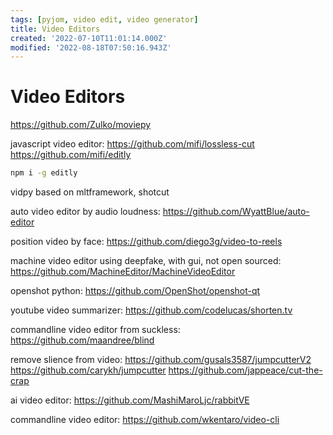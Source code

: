 ```yaml
---
tags: [pyjom, video edit, video generator]
title: Video Editors
created: '2022-07-10T11:01:14.000Z'
modified: '2022-08-18T07:50:16.943Z'
---
```


# Video Editors

https://github.com/Zulko/moviepy

javascript video editor:
https://github.com/mifi/lossless-cut
https://github.com/mifi/editly
```bash
npm i -g editly
```
<a id="anchor"></a>
vidpy based on mltframework, shotcut

auto video editor by audio loudness:
https://github.com/WyattBlue/auto-editor

position video by face:
https://github.com/diego3g/video-to-reels

machine video editor using deepfake, with gui, not open sourced:
https://github.com/MachineEditor/MachineVideoEditor

openshot python:
https://github.com/OpenShot/openshot-qt

youtube video summarizer:
https://github.com/codelucas/shorten.tv

commandline video editor from suckless:
https://github.com/maandree/blind

remove slience from video:
https://github.com/gusals3587/jumpcutterV2
https://github.com/carykh/jumpcutter
https://github.com/jappeace/cut-the-crap

ai video editor:
https://github.com/MashiMaroLjc/rabbitVE

commandline video editor:
https://github.com/wkentaro/video-cli
